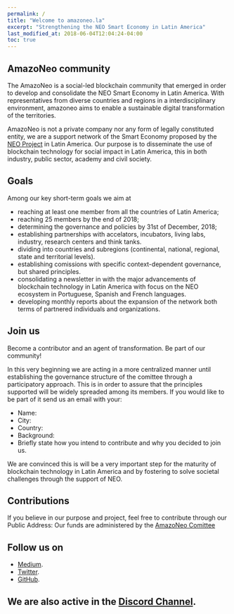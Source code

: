 ```yaml
---
permalink: /
title: "Welcome to amazoneo.la"
excerpt: "Strengthening the NEO Smart Economy in Latin America"
last_modified_at: 2018-06-04T12:04:24-04:00
toc: true
---
```


## AmazoNeo community

The AmazoNeo is a social-led blockchain community that emerged in order to develop and consolidate the NEO Smart Economy in Latin America. With representatives from diverse countries and regions in a interdisciplinary environment, amazoneo aims to enable a sustainable digital transformation of the territories.

AmazoNeo is not a private company nor any form of legally constituted entity, we are a support network of the Smart Economy proposed by the [NEO Project](https://github.com/neo-project) in Latin America. Our purpose is to disseminate the use of blockchain technology for social impact in Latin America, this in both industry, public sector, academy and civil society.

## Goals 

Among our key short-term goals we aim at
- reaching at least one member from all the countries of Latin America;
- reaching 25 members by the end of 2018;
- determining the governance and policies by 31st of December, 2018;
- establishing partnerships with accelators, incubators, living labs, industry, research centers and think tanks.
- dividing into countries and subregions (continental, national, regional, state and territorial levels).
- establishing comissions with specific context-dependent governance, but shared principles. 
- consolidating a newsletter in with the major advancements of blockchain technology in Latin America with focus on the NEO ecosystem in Portuguese, Spanish and French languages. 
- developing monthly reports about the expansion of the network both terms of partnered individuals and organizations. 

## Join us

Become a contributor and an agent of transformation. Be part of our community! 

In this very beginning we are acting in a more centralized manner until establishing the governance structure of the comittee through a participatory approach. This is in order to assure that the principles supported will be widely spreaded among its members. If you would like to be part of it send us an email with your:

- Name:
- City:
- Country: 
- Background:
- Briefly state how you intend to contribute and why you decided to join us. 

We are convinced this is will be a very important step for the maturity of blockchain technology in Latin America and by fostering to solve societal challenges through the support of NEO.

## Contributions

If you believe in our purpose and project, feel free to contribute through our Public Address: 
Our funds are administered by the [AmazoNeo Comittee](https://github.com/amazoneo-la/governance)

## Follow us on

- [Medium](https://medium.com/amazoneo).
- [Twitter](https//twitter.com/amazoneo_la).
- [GitHub](https://github.com/amazoneo-la).

## We are also active in the [Discord Channel](https://discord.gg/gTEddmq).

